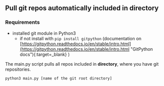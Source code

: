 ## Pull git repos automatically included in __directory__ 

### Requirements

* installed git module in Python3
  * if not install with `pip install gitpython` (documentation on 
[https://gitpython.readthedocs.io/en/stable/intro.html](https://gitpython.readthedocs.io/en/stable/intro.html "GitPython docs"){:target=_blank} )

The main.py script pulls all repos included in __directory__, where you have git repositories. 

`python3 main.py [name of the git root directory]`

